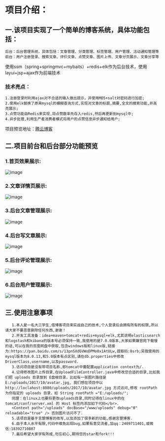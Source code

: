 # 项目介绍：
  ## 一.该项目实现了一个简单的博客系统，具体功能包括：
    后台：后台管理系统，具体包括：文章管理、分类管理、标签管理、用户管理、活动通知管理等
    前台：用户注册登录、搜索文章、评价文章、点赞文章、图片上传、文章分页展示、文章分享等
  使用ssm（spring+springmvc+mybaits）+redis+elk作为后台技术，使用layui+jsp+ajax作为前端技术
  ### 技术亮点：
    1.注册登录时利用ajax对不合适的输入做出提示，并使用MD5+salt对密码进行加密;
    2.使用elk替换了原来mysql的模糊查询方式,实现对文章的标题,摘要,全文的搜索功能,并高亮展示;
    3.点赞功能由Redis来实现,将点赞数率先存入redis,然后再更新到mysql中;
    4.异步处理,利用生产者消费者模式将用户的点赞信息异步通知给用户;
    
  项目预览地址：[腾云博客](http://www.hbquan.top)
  ## 二.项目前台和后台部分功能预览
  ### 1.首页效果展示:
  ![image](https://github.com/ProgramMonkeyquan/wolfblog/blob/master/img/QQ_20200706114610.png)
  ### 2.文章详情页展示:
  ![image](https://github.com/ProgramMonkeyquan/wolfblog/blob/master/img/QQ_20200706114741.png)
  ### 3.后台文章管理展示:
  ![image](https://github.com/ProgramMonkeyquan/wolfblog/blob/master/img/QQ_20200706114923.png)
  ### 4.后台写文章展示:
  ![image](https://github.com/ProgramMonkeyquan/wolfblog/blob/master/img/QQ_20200706115018.png)
  ### 5.后台评论管理展示:
  ![image](https://github.com/ProgramMonkeyquan/wolfblog/blob/master/img/QQ_20200706115103.png)
  ### 6.后台用户管理展示:
  ![image](https://github.com/ProgramMonkeyquan/wolfblog/blob/master/img/QQ_20200706115143.png)
  ## 三.使用注意事项
  
       1.本人是一名大三学生,借博客项目来实战自己的技术,个人登录后会拥有所有的权限,所以请大家不要恶意删除任何东西,谢谢！
       2.开发工具准备：idea+maven+tomcat+redis+mysql+elk,尤其说明elasticsearch和logstash和kibana的版本号必须保持一致,我使用的是7.0.0版本,大家如果嫌官网下载慢的话,可以在我的百度网盘中获取,包含windows版和linux版,链接为:https://pan.baidu.com/s/13pnSXdGVWoDPMo0x1AtULw,提取码:8srb;另我使用的mysql版本为8.0.13,和5.0版本有点区别,请在db.properties中修改DriverClass,username,以及password.
       3.访问项目是没有带项目名称,即tomcat中要配置application context为/.
       4.记得修改图片上传目录,在UploadFileController.java中修改您合适的目录,比如我们把 uploads 目录放到 E盘根目录，比如有一张图片路径是 E:/uploads/2017/10/avatar.jpg, 我们想在项目中以 http://loclahost:8080/uploads/2017/10/avatar.jpg 方式访问,修改 rootPath 为你指定的 uploads 目录，如 String rootPath ="E:/uploads/";
       同理：在linux上也要将更改uploads目录,同时记得在linux中的在 tomcat/conf/server.xml 的 Host 标签内添加如下代码</br>.
       <Context path="/uploads" docBase="/www/uploads" debug="0" reloadable="true" /> 否则图片访问不了.
       5.该项目是基于言曌博客的改写,以及添加了很多新的功能,感谢言曌博客.
       6.由于本人水平有限,代码中难免出现bug,如果有意交流者,加qq：2409711401,或微信:18392710807
       7.最后希望大家学有所成,勿忘初心,期待您的star和fork!!!
       
  
  
  
  
  
	
